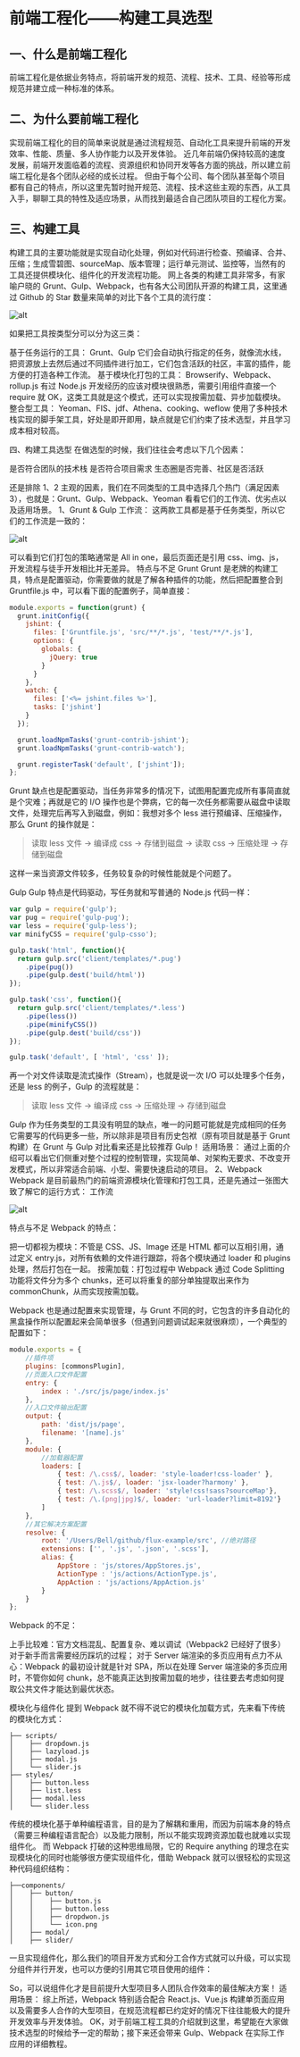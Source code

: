 # 前端工程化——构建工具选型

## 一、什么是前端工程化

前端工程化是依据业务特点，将前端开发的规范、流程、技术、工具、经验等形成规范并建立成一种标准的体系。

## 二、为什么要前端工程化

实现前端工程化的目的简单来说就是通过流程规范、自动化工具来提升前端的开发效率、性能、质量、多人协作能力以及开发体验。
近几年前端仍保持较高的速度发展，前端开发面临着的流程、资源组织和协同开发等各方面的挑战，所以建立前端工程化是各个团队必经的成长过程。
但由于每个公司、每个团队甚至每个项目都有自己的特点，所以这里先暂时抛开规范、流程、技术这些主观的东西，从工具入手，聊聊工具的特性及适应场景，从而找到最适合自己团队项目的工程化方案。

## 三、构建工具

构建工具的主要功能就是实现自动化处理，例如对代码进行检查、预编译、合并、压缩；生成雪碧图、sourceMap、版本管理；运行单元测试、监控等，当然有的工具还提供模块化、组件化的开发流程功能。
网上各类的构建工具非常多，有家喻户晓的 Grunt、Gulp、Webpack，也有各大公司团队开源的构建工具，这里通过 Github 的 Star 数量来简单的对比下各个工具的流行度：

 ![alt](../_assets/listsort.png)

如果把工具按类型分可以分为这三类：

基于任务运行的工具：
Grunt、Gulp
它们会自动执行指定的任务，就像流水线，把资源放上去然后通过不同插件进行加工，它们包含活跃的社区，丰富的插件，能方便的打造各种工作流。
基于模块化打包的工具：
Browserify、Webpack、rollup.js
有过 Node.js 开发经历的应该对模块很熟悉，需要引用组件直接一个 require  就 OK，这类工具就是这个模式，还可以实现按需加载、异步加载模块。
整合型工具：
Yeoman、FIS、jdf、Athena、cooking、weflow
使用了多种技术栈实现的脚手架工具，好处是即开即用，缺点就是它们约束了技术选型，并且学习成本相对较高。

四、构建工具选型
在做选型的时候，我们往往会考虑以下几个因素：

是否符合团队的技术栈
是否符合项目需求
生态圈是否完善、社区是否活跃

还是排除 1、2 主观的因素，我们在不同类型的工具中选择几个热门（满足因素3），也就是：Grunt、Gulp、Webpack、Yeoman 看看它们的工作流、优劣点以及适用场景。
1、Grunt & Gulp
工作流：
这两款工具都是基于任务类型，所以它们的工作流是一致的：

 ![alt](../_assets/gulp_workflow.png)

可以看到它们打包的策略通常是 All in one，最后页面还是引用 css、img、js，开发流程与徒手开发相比并无差异。
特点与不足
Grunt
Grunt 是老牌的构建工具，特点是配置驱动，你需要做的就是了解各种插件的功能，然后把配置整合到 Gruntfile.js 中，可以看下面的配置例子，简单直接：

``` js
module.exports = function(grunt) {
  grunt.initConfig({
    jshint: {
      files: ['Gruntfile.js', 'src/**/*.js', 'test/**/*.js'],
      options: {
        globals: {
          jQuery: true
        }
      }
    },
    watch: {
      files: ['<%= jshint.files %>'],
      tasks: ['jshint']
    }
  });

  grunt.loadNpmTasks('grunt-contrib-jshint');
  grunt.loadNpmTasks('grunt-contrib-watch');

  grunt.registerTask('default', ['jshint']);
};
```

Grunt 缺点也是配置驱动，当任务非常多的情况下，试图用配置完成所有事简直就是个灾难；再就是它的 I/O 操作也是个弊病，它的每一次任务都需要从磁盘中读取文件，处理完后再写入到磁盘，例如：我想对多个 less 进行预编译、压缩操作，那么 Grunt 的操作就是：

> 读取 less 文件 -> 编译成 css -> 存储到磁盘 -> 读取 css -> 压缩处理 -> 存储到磁盘

这样一来当资源文件较多，任务较复杂的时候性能就是个问题了。

Gulp
Gulp 特点是代码驱动，写任务就和写普通的 Node.js 代码一样：

```js
var gulp = require('gulp');
var pug = require('gulp-pug');
var less = require('gulp-less');
var minifyCSS = require('gulp-csso');

gulp.task('html', function(){
  return gulp.src('client/templates/*.pug')
    .pipe(pug())
    .pipe(gulp.dest('build/html'))
});

gulp.task('css', function(){
  return gulp.src('client/templates/*.less')
    .pipe(less())
    .pipe(minifyCSS())
    .pipe(gulp.dest('build/css'))
});

gulp.task('default', [ 'html', 'css' ]);
```

再一个对文件读取是流式操作（Stream），也就是说一次 I/O 可以处理多个任务，还是 less 的例子，Gulp 的流程就是：

> 读取 less 文件 -> 编译成 css -> 压缩处理 -> 存储到磁盘

Gulp 作为任务类型的工具没有明显的缺点，唯一的问题可能就是完成相同的任务它需要写的代码更多一些，所以除非是项目有历史包袱（原有项目就是基于 Grunt 构建）在 Grunt 与 Gulp 对比看来还是比较推荐 Gulp！
适用场景：
通过上面的介绍可以看出它们侧重对整个过程的控制管理，实现简单、对架构无要求、不改变开发模式，所以非常适合前端、小型、需要快速启动的项目。
2、Webpack
Webpack 是目前最热门的前端资源模块化管理和打包工具，还是先通过一张图大致了解它的运行方式：
工作流

 ![alt](../_assets/webpack_workflow.png)

特点与不足
Webpack 的特点：

把一切都视为模块：不管是 CSS、JS、Image 还是 HTML 都可以互相引用，通过定义 entry.js，对所有依赖的文件进行跟踪，将各个模块通过 loader 和 plugins 处理，然后打包在一起。
按需加载：打包过程中 Webpack 通过 Code Splitting 功能将文件分为多个 chunks，还可以将重复的部分单独提取出来作为 commonChunk，从而实现按需加载。

Webpack 也是通过配置来实现管理，与 Grunt 不同的时，它包含的许多自动化的黑盒操作所以配置起来会简单很多（但遇到问题调试起来就很麻烦），一个典型的配置如下：

```js
module.exports = {
    //插件项
    plugins: [commonsPlugin],
    //页面入口文件配置
    entry: {
        index : './src/js/page/index.js'
    },
    //入口文件输出配置
    output: {
        path: 'dist/js/page',
        filename: '[name].js'
    },
    module: {
        //加载器配置
        loaders: [
            { test: /\.css$/, loader: 'style-loader!css-loader' },
            { test: /\.js$/, loader: 'jsx-loader?harmony' },
            { test: /\.scss$/, loader: 'style!css!sass?sourceMap'},
            { test: /\.(png|jpg)$/, loader: 'url-loader?limit=8192'}
        ]
    },
    //其它解决方案配置
    resolve: {
        root: '/Users/Bell/github/flux-example/src', //绝对路径
        extensions: ['', '.js', '.json', '.scss'],
        alias: {
            AppStore : 'js/stores/AppStores.js',
            ActionType : 'js/actions/ActionType.js',
            AppAction : 'js/actions/AppAction.js'
        }
    }
};
```

Webpack 的不足：

上手比较难：官方文档混乱、配置复杂、难以调试（Webpack2 已经好了很多）对于新手而言需要经历踩坑的过程；
对于 Server 端渲染的多页应用有点力不从心：Webpack 的最初设计就是针对 SPA，所以在处理 Server 端渲染的多页应用时，不管你如何 chunk，总不能真正达到按需加载的地步，往往要去考虑如何提取公共文件才能达到最优状态。

模块化与组件化
提到 Webpack 就不得不说它的模块化加载方式，先来看下传统的模块化方式：

```text
├── scripts/
│    ├── dropdown.js
│    ├── lazyload.js
│    ├── modal.js
│    └── slider.js
├── styles/
│    ├── button.less
│    ├── list.less
│    ├── modal.less
│    └── slider.less
```

传统的模块化基于单种编程语言，目的是为了解耦和重用，而因为前端本身的特点（需要三种编程语言配合）以及能力限制，所以不能实现跨资源加载也就难以实现组件化。
而 Webpack 打破的这种思维局限，它的 Require anything 的理念在实现模块化的同时也能够很方便实现组件化，借助 Webpack 就可以很轻松的实现这种代码组织结构：

``` test
├──components/
│    ├── button/
│    │    ├── button.js
│    │    ├── button.less
│    │    ├── dropdwon.js
│    │    └── icon.png
│    ├── modal/
│    ├── slider/
```

一旦实现组件化，那么我们的项目开发方式和分工合作方式就可以升级，可以实现分组件并行开发，也可以方便的引用其它项目使用的组件：

So，可以说组件化才是目前提升大型项目多人团队合作效率的最佳解决方案！
适用场景：
综上所述，Webpack 特别适合配合 React.js、Vue.js 构建单页面应用以及需要多人合作的大型项目，在规范流程都已约定好的情况下往往能极大的提升开发效率与开发体验。
OK，对于前端工程工具的介绍就到这里，希望能在大家做技术选型的时候给予一定的帮助；接下来还会带来 Gulp、Webpack 在实际工作应用的详细教程。
